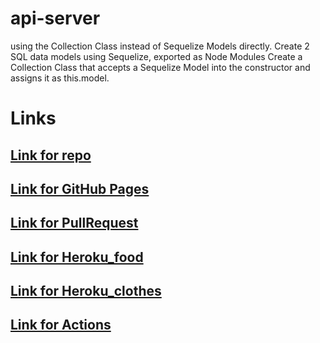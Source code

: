 # api-server
using the Collection Class instead of Sequelize Models directly.
Create 2 SQL data models using Sequelize, exported as Node Modules
Create a Collection Class that accepts a Sequelize Model into the constructor and assigns it as this.model.
# Links
## [Link for repo](https://github.com/HebaAlhamaydh/api-server)
## [Link for GitHub Pages](https://hebaalhamaydh.github.io/api-server/)
## [Link for PullRequest](https://github.com/HebaAlhamaydh/api-server/pulls)
## [Link for Heroku_food](https://heba-api-server.herokuapp.com/food)
## [Link for Heroku_clothes](https://heba-api-server.herokuapp.com/clothes)
## [Link for  Actions](https://github.com/HebaAlhamaydh/api-server/actions)


